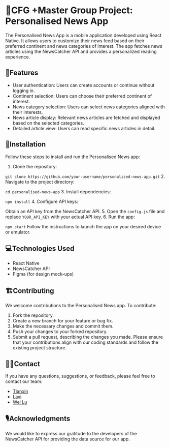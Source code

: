 # 💜CFG +Master Group Project: Personalised News App
The Personalised News App is a mobile application developed using React Native. It allows users to customize their news feed based on their preferred continent and news categories of interest. The app fetches news articles using the NewsCatcher API and provides a personalized reading experience.

## 🧰Features
- User authentication: Users can create accounts or continue without logging in.
- Continent selection: Users can choose their preferred continent of interest.
- News category selection: Users can select news categories aligned with their interests.
- News article display: Relevant news articles are fetched and displayed based on the selected categories.
- Detailed article view: Users can read specific news articles in detail.

## 📂Installation
Follow these steps to install and run the Personalised News app:
1. Clone the repository:

`git clone https://github.com/your-username/personalised-news-app.git`
2. Navigate to the project directory:

`cd personalised-news-app`
3. Install dependencies:

`npm install`
4. Configure API keys:

Obtain an API key from the NewsCatcher API.
5. Open the `config.js` file and replace `YOUR_API_KEY` with your actual API key.
6. Run the app:

`npm start`
Follow the instructions to launch the app on your desired device or emulator.

## 💻Technologies Used
- React Native
- NewsCatcher API
- Figma (for design mock-ups)

## 🏗️Contributing
We welcome contributions to the Personalised News app. To contribute:
1. Fork the repository.
2. Create a new branch for your feature or bug fix.
3. Make the necessary changes and commit them.
4. Push your changes to your forked repository.
5. Submit a pull request, describing the changes you made.
Please ensure that your contributions align with our coding standards and follow the existing project structure.

## 👩‍💻Contact
If you have any questions, suggestions, or feedback, please feel free to contact our team:
- [Tianxin](https://github.com/Tianxin1001)
- [Lavi](https://github.com/livlavi)
- [Wei Lu](https://github.com/eviii-in-reed)

## 🎙️Acknowledgments
We would like to express our gratitude to the developers of the NewsCatcher API for providing the data source for our app.
